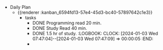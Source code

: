 - Daily Plan
	- {{renderer :kanban_6594fd13-57e4-45d3-bc40-57897642c1e3}}
		- tasks
			- DONE Programming read 20 min.
			- DONE Study Read 40 min.
			- DONE 1.5 hr of study.
			  :LOGBOOK:
			  CLOCK: [2024-01-03 Wed 07:47:04]--[2024-01-03 Wed 07:47:09] =>  00:00:05
			  :END:
			-